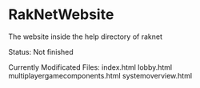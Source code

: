 # RakNetWebsite
The website inside the help directory of raknet

Status: Not finished

Currently Modificated Files:
index.html
lobby.html
multiplayergamecomponents.html
systemoverview.html
